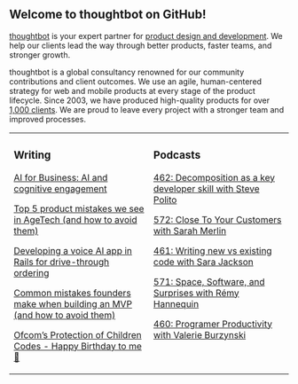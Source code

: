 ## Welcome to thoughtbot on GitHub!

[thoughtbot][1] is your expert partner for [product design and development][2].
We help our clients lead the way through better products, faster teams, and stronger growth.

thoughtbot is a global consultancy renowned for our community contributions and
client outcomes. We use an agile, human-centered strategy for web and mobile
products at every stage of the product lifecycle. Since 2003, we have produced
high-quality products for over [1,000 clients][3]. We are proud to leave every
project with a stronger team and improved processes.

<table><tr><td valign="top" width="50%">

### Writing

<!-- blog starts -->
[AI for Business: AI and cognitive engagement](https://feed.thoughtbot.com/link/24077/17023390/ai-and-cognitive-engagement)

[Top 5 product mistakes we see in AgeTech (and how to avoid them)](https://feed.thoughtbot.com/link/24077/17022612/top-5-product-mistakes-we-see-in-agetech-and-how-to-avoid-them)

[Developing a voice AI app in Rails for drive-through ordering](https://feed.thoughtbot.com/link/24077/17022613/developing-a-voice-ai-app-in-rails-for-drive-through-ordering)

[Common mistakes founders make when building an MVP (and how to avoid them)](https://feed.thoughtbot.com/link/24077/17021812/common-mistakes-founders-make-when-building-an-mvp-and-how-to-avoid-them)

[Ofcom’s Protection of Children Codes - Happy Birthday to me 🎂](https://feed.thoughtbot.com/link/24077/17020617/ofcom-s-protection-of-children-codes-happy-birthday-to-me)

<!-- blog ends -->
</td><td valign="top" width="50%">

### Podcasts

<!-- podcasts starts -->
[462: Decomposition as a key developer skill with Steve Polito](https://bikeshed.thoughtbot.com/462)

[572: Close To Your Customers with Sarah Merlin](https://podcast.thoughtbot.com/572)

[461: Writing new vs existing code with Sara Jackson](https://bikeshed.thoughtbot.com/461)

[571: Space, Software, and Surprises with Rémy Hannequin](https://podcast.thoughtbot.com/571)

[460: Programer Productivity with Valerie Burzynski](https://bikeshed.thoughtbot.com/460)

<!-- podcasts ends -->
</td></tr></table>

[1]: https://thoughtbot.com
[2]: https://thoughtbot.com/services
[3]: https://thoughtbot.com/case-studies
